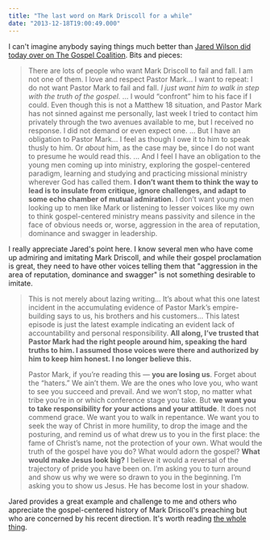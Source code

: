 ```yaml
---
title: "The last word on Mark Driscoll for a while"
date: "2013-12-18T19:00:49.000"
---
```


I can't imagine anybody saying things much better than [Jared Wilson did today over on The Gospel Coalition](http://thegospelcoalition.org/blogs/gospeldrivenchurch/2013/12/18/re-mark-driscoll/). Bits and pieces:

> There are lots of people who want Mark Driscoll to fail and fall. I am not one of them. I love and respect Pastor Mark... I want to repeat: I do not want Pastor Mark to fail and fall. _I just want him to walk in step with the truth of the gospel._ ... I would “confront” him to his face if I could. Even though this is not a Matthew 18 situation, and Pastor Mark has not sinned against me personally, last week I tried to contact him privately through the two avenues available to me, but I received no response. I did not demand or even expect one. ... But I have an obligation to Pastor Mark... I feel as though I owe it to him to speak thusly to him. Or _about_ him, as the case may be, since I do not want to presume he would read this. ... And I feel I have an obligation to the young men coming up into ministry, exploring the gospel-centered paradigm, learning and studying and practicing missional ministry wherever God has called them. **I don’t want them to think the way to lead is to insulate from critique, ignore challenges, and adapt to some echo chamber of mutual admiration.** I don’t want young men looking up to men like Mark or listening to lesser voices like my own to think gospel-centered ministry means passivity and silence in the face of obvious needs or, worse, aggression in the area of reputation, dominance and swagger in leadership.

I really appreciate Jared's point here. I know several men who have come up admiring and imitating Mark Driscoll, and while their gospel proclamation is great, they need to have other voices telling them that "aggression in the area of reputation, dominance and swagger" is not something desirable to imitate.

> This is not merely about lazing writing... It’s about what this one latest incident in the accumulating evidence of Pastor Mark’s empire-building says to us, his brothers and his customers... This latest episode is just the latest example indicating an evident lack of accountability and personal responsibility. **All along, I’ve trusted that Pastor Mark had the right people around him, speaking the hard truths to him. I assumed those voices were there and authorized by him to keep him honest. I no longer believe this.**
> 
> Pastor Mark, if you’re reading this — **you are losing us**. Forget about the “haters.” We ain’t them. We are the ones who love you, who want to see you succeed and prevail. And we won’t stop, no matter what tribe you’re in or which conference stage you take. But **we want you to take responsibility for your actions and your attitude**. It does not commend grace. We want you to walk in repentance. We want you to seek the way of Christ in more humility, to drop the image and the posturing, and remind us of what drew us to you in the first place: the fame of Christ’s name, not the protection of your own. What would the truth of the gospel have you do? What would adorn the gospel? **What would make Jesus look big?** I believe it would a reversal of the trajectory of pride you have been on. I’m asking you to turn around and show us why we were so drawn to you in the beginning. I’m asking you to show us Jesus. He has become lost in your shadow.

Jared provides a great example and challenge to me and others who appreciate the gospel-centered history of Mark Driscoll's preaching but who are concerned by his recent direction. It's worth reading [the whole thing](http://thegospelcoalition.org/blogs/gospeldrivenchurch/2013/12/18/re-mark-driscoll/).
